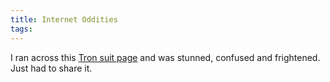 ```yaml
---
title: Internet Oddities
tags: 
---
```


I ran across this [Tron suit page](http://www.ibiblio.org/jmaynard/TRONcostume/) and was stunned, confused and frightened. Just had to share it.
